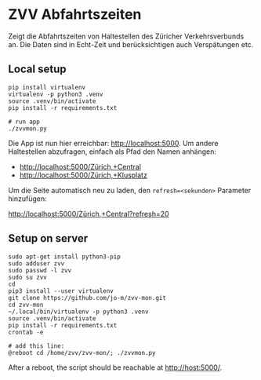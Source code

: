 # ZVV Abfahrtszeiten

Zeigt die Abfahrtszeiten von Haltestellen des Züricher Verkehrsverbunds an.
Die Daten sind in Echt-Zeit und berücksichtigen auch Verspätungen etc.

## Local setup
    pip install virtualenv
    virtualenv -p python3 .venv
    source .venv/bin/activate
    pip install -r requirements.txt

    # run app
    ./zvvmon.py

Die App ist nun hier erreichbar: <http://localhost:5000>. Um andere
Haltestellen abzufragen, einfach als Pfad den Namen anhängen:

* <http://localhost:5000/Zürich,+Central>
* <http://localhost:5000/Zürich,+Klusplatz>

Um die Seite automatisch neu zu laden, den `refresh=<sekunden>` Parameter
hinzufügen:

<http://localhost:5000/Zürich,+Central?refresh=20>

## Setup on server

    sudo apt-get install python3-pip
    sudo adduser zvv
    sudo passwd -l zvv
    sudo su zvv
    cd
    pip3 install --user virtualenv
    git clone https://github.com/jo-m/zvv-mon.git
    cd zvv-mon
    ~/.local/bin/virtualenv -p python3 .venv
    source .venv/bin/activate
    pip install -r requirements.txt
    crontab -e

    # add this line:
    @reboot cd /home/zvv/zvv-mon/; ./zvvmon.py

After a reboot, the script should be reachable at <http://host:5000/>.

